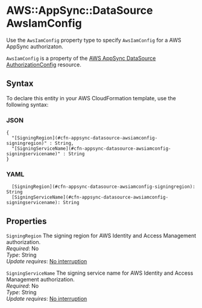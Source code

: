# AWS::AppSync::DataSource AwsIamConfig<a name="aws-properties-appsync-datasource-awsiamconfig"></a>

Use the `AwsIamConfig` property type to specify `AwsIamConfig` for a AWS AppSync authorizaton\.

 `AwsIamConfig` is a property of the [AWS AppSync DataSource AuthorizationConfig](https://docs.aws.amazon.com/AWSCloudFormation/latest/UserGuide/aws-properties-appsync-datasource-httpconfig-authorizationconfig.html) resource\. 

## Syntax<a name="aws-properties-appsync-datasource-awsiamconfig-syntax"></a>

To declare this entity in your AWS CloudFormation template, use the following syntax:

### JSON<a name="aws-properties-appsync-datasource-awsiamconfig-syntax.json"></a>

```
{
  "[SigningRegion](#cfn-appsync-datasource-awsiamconfig-signingregion)" : String,
  "[SigningServiceName](#cfn-appsync-datasource-awsiamconfig-signingservicename)" : String
}
```

### YAML<a name="aws-properties-appsync-datasource-awsiamconfig-syntax.yaml"></a>

```
  [SigningRegion](#cfn-appsync-datasource-awsiamconfig-signingregion): String
  [SigningServiceName](#cfn-appsync-datasource-awsiamconfig-signingservicename): String
```

## Properties<a name="aws-properties-appsync-datasource-awsiamconfig-properties"></a>

`SigningRegion`  <a name="cfn-appsync-datasource-awsiamconfig-signingregion"></a>
The signing region for AWS Identity and Access Management authorization\.  
*Required*: No  
*Type*: String  
*Update requires*: [No interruption](https://docs.aws.amazon.com/AWSCloudFormation/latest/UserGuide/using-cfn-updating-stacks-update-behaviors.html#update-no-interrupt)

`SigningServiceName`  <a name="cfn-appsync-datasource-awsiamconfig-signingservicename"></a>
The signing service name for AWS Identity and Access Management authorization\.  
*Required*: No  
*Type*: String  
*Update requires*: [No interruption](https://docs.aws.amazon.com/AWSCloudFormation/latest/UserGuide/using-cfn-updating-stacks-update-behaviors.html#update-no-interrupt)